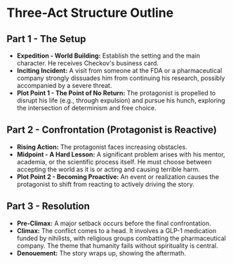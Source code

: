 # Three-Act Structure Outline

## Part 1 - The Setup

*   **Expedition - World Building:** Establish the setting and the main character. He receives Checkov's business card.
*   **Inciting Incident:** A visit from someone at the FDA or a pharmaceutical company strongly dissuades him from continuing his research, possibly accompanied by a severe threat.
*   **Plot Point 1 - The Point of No Return:** The protagonist is propelled to disrupt his life (e.g., through expulsion) and pursue his hunch, exploring the intersection of determinism and free choice.

## Part 2 - Confrontation (Protagonist is Reactive)

*   **Rising Action:** The protagonist faces increasing obstacles.
*   **Midpoint - A Hard Lesson:** A significant problem arises with his mentor, academia, or the scientific process itself. He must choose between accepting the world as it is or acting and causing terrible harm.
*   **Plot Point 2 - Becoming Proactive:** An event or realization causes the protagonist to shift from reacting to actively driving the story.

## Part 3 - Resolution

*   **Pre-Climax:** A major setback occurs before the final confrontation.
*   **Climax:** The conflict comes to a head. It involves a GLP-1 medication funded by nihilists, with religious groups combatting the pharmaceutical company. The theme that humanity fails without spirituality is central.
*   **Denouement:** The story wraps up, showing the aftermath.
